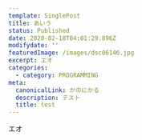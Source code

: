 ```yaml
---
template: SinglePost
title: あいう
status: Published
date: 2020-02-18T04:01:29.896Z
modifydate: ''
featuredImage: /images/dsc06146.jpg
excerpt: エオ
categories:
  - category: PROGRAMMING
meta:
  canonicalLink: かのにかる
  description: テスト
  title: test
---
```

エオ
